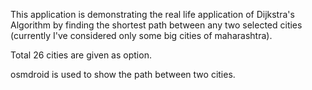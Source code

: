 This application is demonstrating the real life application of Dijkstra's Algorithm by
finding the shortest path between any two selected cities (currently I've considered only some big cities of maharashtra).

Total 26 cities are given as option.

osmdroid is used to show the path between two cities.

